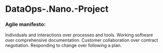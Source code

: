 # DataOps-.Nano.-Project

### Agile manifesto:
Individuals and interactions over processes and tools.
Working software over comprehensive documentation.
Customer collaboration over contract negotiation.
Responding to change over following a plan.
